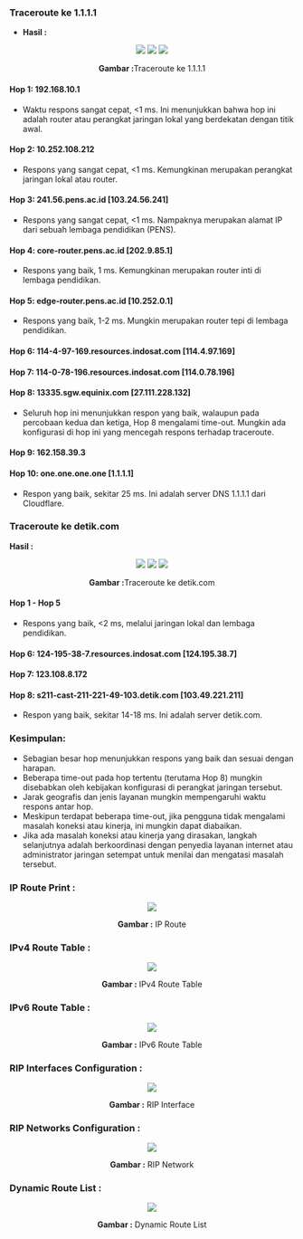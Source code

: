 ### Traceroute ke 1.1.1.1


- **Hasil :**

<div align="center">
<img src="./assets/one1.png">
<img src="./assets/one2.png">
<img src="./assets/one3.png">
<p><strong>Gambar :</strong>Traceroute ke 1.1.1.1</p>
</div>

#### Hop 1: 192.168.10.1
- Waktu respons sangat cepat, <1 ms. Ini menunjukkan bahwa hop ini adalah router atau perangkat jaringan lokal yang berdekatan dengan titik awal.

#### Hop 2: 10.252.108.212

- Respons yang sangat cepat, <1 ms. Kemungkinan merupakan perangkat jaringan lokal atau router.

#### Hop 3: 241.56.pens.ac.id [103.24.56.241]

- Respons yang sangat cepat, <1 ms. Nampaknya merupakan alamat IP dari sebuah lembaga pendidikan (PENS).

#### Hop 4: core-router.pens.ac.id [202.9.85.1]

- Respons yang baik, 1 ms. Kemungkinan merupakan router inti di lembaga pendidikan.

#### Hop 5: edge-router.pens.ac.id [10.252.0.1]

- Respons yang baik, 1-2 ms. Mungkin merupakan router tepi di lembaga pendidikan.

#### Hop 6: 114-4-97-169.resources.indosat.com [114.4.97.169]

#### Hop 7: 114-0-78-196.resources.indosat.com [114.0.78.196]

#### Hop 8: 13335.sgw.equinix.com [27.111.228.132]

- Seluruh hop ini menunjukkan respon yang baik, walaupun pada percobaan kedua dan ketiga, Hop 8 mengalami time-out. Mungkin ada konfigurasi di hop ini yang mencegah respons terhadap traceroute.

#### Hop 9: 162.158.39.3

#### Hop 10: one.one.one.one [1.1.1.1]

- Respon yang baik, sekitar 25 ms. Ini adalah server DNS 1.1.1.1 dari Cloudflare.

### Traceroute ke detik.com

 **Hasil :**

<div align="center">
<img src="./assets/detik1.png">
<img src="./assets/detik2.png">
<img src="./assets/detik3.png">
<p><strong>Gambar :</strong>Traceroute ke detik.com</p>
</div>

#### Hop 1 - Hop 5

- Respons yang baik, <2 ms, melalui jaringan lokal dan lembaga pendidikan.

#### Hop 6: 124-195-38-7.resources.indosat.com [124.195.38.7]

#### Hop 7: 123.108.8.172

#### Hop 8: s211-cast-211-221-49-103.detik.com [103.49.221.211]

- Respon yang baik, sekitar 14-18 ms. Ini adalah server detik.com.

### Kesimpulan:

- Sebagian besar hop menunjukkan respons yang baik dan sesuai dengan harapan.
- Beberapa time-out pada hop tertentu (terutama Hop 8) mungkin disebabkan oleh kebijakan konfigurasi di perangkat jaringan tersebut.
- Jarak geografis dan jenis layanan mungkin mempengaruhi waktu respons antar hop.
- Meskipun terdapat beberapa time-out, jika pengguna tidak mengalami masalah koneksi atau kinerja, ini mungkin dapat diabaikan.
- Jika ada masalah koneksi atau kinerja yang dirasakan, langkah selanjutnya adalah berkoordinasi dengan penyedia layanan internet atau administrator jaringan setempat untuk menilai dan mengatasi masalah tersebut.


### IP Route Print :

<div align="center">
<img src="./assets/route.png">
<p><strong>Gambar :</strong> IP Route</p>
</div>

### IPv4 Route Table :

<div align="center">
<img src="./assets/routetable1.png">
<p><strong>Gambar :</strong> IPv4 Route Table</p>
</div>

### IPv6 Route Table :

<div align="center">
<img src="./assets/routetable2.png">
<p><strong>Gambar :</strong> IPv6 Route Table</p>
</div>

### RIP Interfaces Configuration :

<div align="center">
<img src="./assets/ripInterface.png">
<p><strong>Gambar :</strong> RIP Interface</p>
</div>

### RIP Networks Configuration :

<div align="center">
<img src="./assets/ripNetwork.png">
<p><strong>Gambar :</strong> RIP Network</p>
</div>

### Dynamic Route List :

<div align="center">
<img src="./assets/routeList.png">
<p><strong>Gambar :</strong> Dynamic Route List</p>
</div>